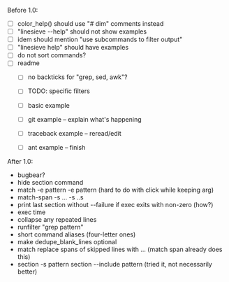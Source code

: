 
Before 1.0:

* [ ] color_help() should use "# dim" comments instead
* [ ] "linesieve --help" should not show examples
* [ ] idem should mention "use subcommands to filter output"
* [ ] "linesieve help" should have examples
* [ ] do not sort commands?
* [ ] readme
  * [ ] no backticks for "grep, sed, awk"?
  * [ ] TODO: specific filters
  * [ ] basic example
  * [ ] git example – explain what's happening
  * [ ] traceback example – reread/edit
  * [ ] ant example – finish


After 1.0:

* bugbear?
* hide section command
* match -e pattern -e pattern (hard to do with click while keeping arg)
* match-span -s ... -s ..s
* print last section without --failure if exec exits with non-zero (how?)
* exec time
* collapse any repeated lines
* runfilter "grep pattern"
* short command aliases (four-letter ones)
* make dedupe_blank_lines optional
* match replace spans of skipped lines with ... (match span already does this)
* section -s pattern section --include pattern (tried it, not necessarily better)
